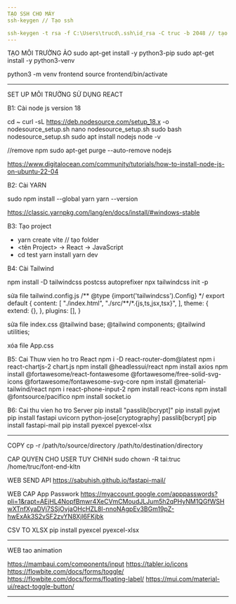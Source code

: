 ```yaml
---
TẠO SSH CHO MÁY
ssh-keygen // Tạo ssh

ssh-keygen -t rsa -f C:\Users\trucd\.ssh\id_rsa -C truc -b 2048 // tạo ssh dùng gg
---
```


TẠO MÔI TRƯỜNG ẢO
sudo apt-get install -y python3-pip
sudo apt-get install -y python3-venv

python3 -m venv frontend
source frontend/bin/activate

---

SET UP MÔI TRƯỜNG SỬ DỤNG REACT

B1: Cài node js version 18

cd ~
curl -sL https://deb.nodesource.com/setup_18.x -o nodesource_setup.sh
nano nodesource_setup.sh
sudo bash nodesource_setup.sh
sudo apt install nodejs
node -v

//remove npm
sudo apt-get purge --auto-remove nodejs

https://www.digitalocean.com/community/tutorials/how-to-install-node-js-on-ubuntu-22-04

B2: Cài YARN

sudo npm install --global yarn
yarn --version

https://classic.yarnpkg.com/lang/en/docs/install/#windows-stable

B3: Tạo project

- yarn create vite // tạo folder
- <tên Project> -> React -> JavaScript
- cd test
  yarn install
  yarn dev

B4: Cài Tailwind

npm install -D tailwindcss postcss autoprefixer
npx tailwindcss init -p

sửa file tailwind.config.js
/** @type {import('tailwindcss').Config} \*/
export default {
content: [
"./index.html",
"./src/**/\*.{js,ts,jsx,tsx}",
],
theme: {
extend: {},
},
plugins: [],
}

sửa file index.css
@tailwind base;
@tailwind components;
@tailwind utilities;

xóa file App.css

B5: Cai Thuw vien ho tro React
npm i -D react-router-dom@latest
npm i react-chartjs-2 chart.js
npm install @headlessui/react
npm install axios
npm install @fortawesome/react-fontawesome @fortawesome/free-solid-svg-icons @fortawesome/fontawesome-svg-core
npm install @material-tailwind/react
npm i react-phone-input-2
npm install react-icons
npm install @fontsource/pacifico
npm install socket.io

B6: Cai thu vien ho tro Server
pip install "passlib[bcrypt]"
pip install pyjwt
pip install fastapi uvicorn python-jose[cryptography] passlib[bcrypt]
pip install fastapi-mail
pip install pyexcel pyexcel-xlsx

---

COPY
cp -r /path/to/source/directory /path/to/destination/directory

CAP QUYEN CHO USER TUY CHINH
sudo chown -R tai:truc /home/truc/font-end-kltn

WEB SEND API
https://sabuhish.github.io/fastapi-mail/

WEB CAP App Passwork
https://myaccount.google.com/apppasswords?pli=1&rapt=AEjHL4NopfBmwr4XeCVmCMoudJLJum5h2qPHyNM1QGfWSHwXTnfXyaDVj7SSjOvjaOHcHZL8l-nnoNAgpEv3BGm19pZ-hwExAk3S2vSF2zvYN8Xjl6FKjbk

CSV TO XLSX
pip install pyexcel pyexcel-xlsx

---

WEB tao animation

https://mambaui.com/components/input
https://tabler.io/icons
https://flowbite.com/docs/forms/toggle/
https://flowbite.com/docs/forms/floating-label/
https://mui.com/material-ui/react-toggle-button/

---
